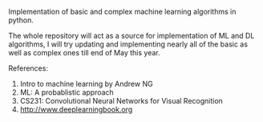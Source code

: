 Implementation of basic and complex machine learning algorithms in python.

The whole repository will act as a source for implementation of ML and DL algorithms, I will try updating and implementing nearly all of the basic as well as complex ones till end of May this year.

References:
1. Intro to machine learning by Andrew NG
2. ML: A probablistic approach
3. CS231: Convolutional Neural Networks for Visual Recognition
4. http://www.deeplearningbook.org
